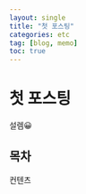 ```yaml
---
layout: single
title: "첫 포스팅"
categories: etc
tag: [blog, memo]
toc: true
---
```


# 첫 포스팅
설렘😀

## 목차
컨텐츠
